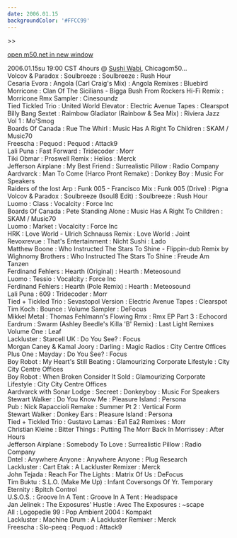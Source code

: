 ```yaml
---
date: 2006.01.15
backgroundColor: '#FFCC99'
---
```


\>>

[open m50.net in new window](http://m50.net/)

2006.01.15su 19:00 CST 4hours @ [Sushi Wabi](http://www.sushiwabi.com/), Chicagom50...  
Volcov & Paradox : Soulbreeze : Soulbreeze : Rush Hour  
Cesaria Evora : Angola (Carl Craig's Mix) : Angola Remixes : Bluebird  
Morricone : Clan Of The Sicilians - Bigga Bush From Rockers Hi-Fi Remix : Morricone Rmx Sampler : Cinesoundz  
Tied Tickled Trio : United World Elevator : Electric Avenue Tapes : Clearspot  
Billy Bang Sextet : Raimbow Gladiator (Rainbow & Sea Mix) : Riviera Jazz Vol 1 : Mo'Smog  
Boards Of Canada : Rue The Whirl : Music Has A Right To Children : SKAM / Music70  
Freescha : Pequod : Pequod : Attack9  
Lali Puna : Fast Forward : Tridecoder : Morr  
Tiki Obmar : Proswell Remix : Helios : Merck  
Jefferson Airplane : My Best Friend : Surrealistic Pillow : Radio Company  
Aardvarck : Man To Come (Harco Pront Remake) : Donkey Boy : Music For Speakers  
Raiders of the lost Arp : Funk 005 - Francisco Mix : Funk 005 (Drive) : Pigna  
Volcov & Paradox : Soulbreeze (Isoul8 Edit) : Soulbreeze : Rush Hour  
Luomo : Class : Vocalcity : Force Inc  
Boards Of Canada : Pete Standing Alone : Music Has A Right To Children : SKAM / Music70  
Luomo : Market : Vocalcity : Force Inc  
HRK : Love World - Ulrich Schnauss Remix : Love World : Joint  
Revoxrevue : That's Entertainment : Nicht Sushi : Lado  
Matthew Boone : Who Instructed The Stars To Shine - Flippin-dub Remix by Wighnomy Brothers : Who Instructed The Stars To Shine : Freude Am Tanzen  
Ferdinand Fehlers : Hearth (Original) : Hearth : Meteosound  
Luomo : Tessio : Vocalcity : Force Inc  
Ferdinand Fehlers : Hearth (Pole Remix) : Hearth : Meteosound  
Lali Puna : 609 : Tridecoder : Morr  
Tied + Tickled Trio : Sevastopol Version : Electric Avenue Tapes : Clearspot  
Tim Koch : Bounce : Volume Sampler : DeFocus  
Mikkel Metal : Thomas Fehlmann's Flowing Rmx : Rmx EP Part 3 : Echocord  
Eardrum : Swarm (Ashley Beedle's Killa 'B' Remix) : Last Light Remixes Volume One : Leaf  
Lackluster : Starcell UK : Do You See? : Focus  
Morgan Caney & Kamal Joory : Darling : Magic Radios : City Centre Offices  
Plus One : Mayday : Do You See? : Focus  
Boy Robot : My Heart's Still Beating : Glamourizing Corporate Lifestyle : City City Centre Offices  
Boy Robot : When Broken Consider It Sold : Glamourizing Corporate Lifestyle : City City Centre Offices  
Aardvarck with Sonar Lodge : Secreet : Donkeyboy : Music For Speakers  
Stewart Walker : Do You Know Me : Pleasure Island : Persona  
Pub : Nick Rapaccioli Remake : Summer Pt 2 : Vertical Form  
Stewart Walker : Donkey Ears : Pleasure Island : Persona  
Tied + Tickled Trio : Gustavo Lamas : Ea1 Ea2 Remixes : Morr  
Christian Kleine : Bitter Things : Putting The Morr Back In Morrissey : After Hours  
Jefferson Airplane : Somebody To Love : Surrealistic Pillow : Radio Company  
Dntel : Anywhere Anyone : Anywhere Anyone : Plug Research  
Lackluster : Cart Etak : A Lackluster Remixer : Merck  
John Tejada : Reach For The Lights : Matrix Of Us : DeFocus  
Tim Buktu : S.L.O. (Make Me Up) : Infant Coversongs Of Yr. Temporary Eternity : Bpitch Control  
U.S.O.S. : Groove In A Tent : Groove In A Tent : Headspace  
Jan Jelinek : The Exposures' Hustle : Avec The Exposures : ~scape  
All : Logopedie 99 : Pop Ambient 2004 : Kompakt  
Lackluster : Machine Drum : A Lackluster Remixer : Merck  
Freescha : Slo-peeq : Pequod : Attack9